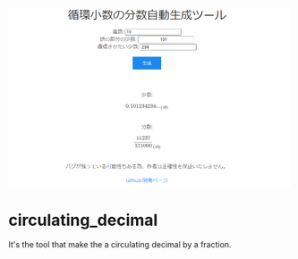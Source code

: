 ![img](img/img.png)        
# circulating_decimal
It's the tool that make the a circulating decimal by a fraction.

